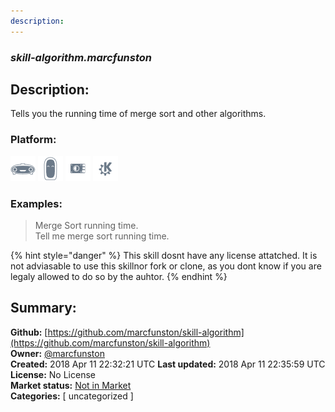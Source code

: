 ```yaml
---
description: 
---
```


### _skill-algorithm.marcfunston_  
## Description:  
Tells you the running time of merge sort and other algorithms.  
### Platform:  
 ![Mark I](../.gitbook/assets/mark-1-icon.png)  ![Mark II](../.gitbook/assets/mark-2-icon.png)  ![Picroft](../.gitbook/assets/picroft-icon.png)  ![plasmoid](../.gitbook/assets/kde.png)   
### Examples:  
> Merge Sort running time.  
> Tell me merge sort running time.  
  
{% hint style="danger" %}
This skill dosnt have any license attatched. It is not adviasable to use this skillnor fork or clone, as you dont know if you are legaly allowed to do so by the auhtor.
{% endhint %}
  
## Summary:  
**Github:** [https://github.com/marcfunston/skill-algorithm](https://github.com/marcfunston/skill-algorithm)  
**Owner:** [@marcfunston](https://github.com/marcfunston)  
**Created:** 2018 Apr 11 22:32:21 UTC  **Last updated:** 2018 Apr 11 22:35:59 UTC  
**License:** No License  
**Market status:** [Not in Market](https://market.mycroft.ai/skill/)  
**Categories:** [ uncategorized ]   
